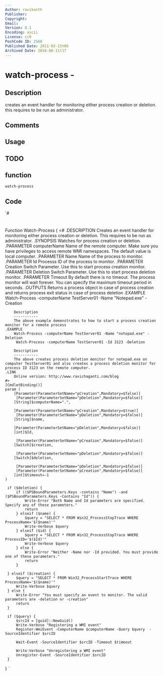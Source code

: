 ```yaml
---
Author: ravikanth
Publisher: 
Copyright: 
Email: 
Version: 0.1
Encoding: ascii
License: cc0
PoshCode ID: 2560
Published Date: 2011-03-15t06
Archived Date: 2016-08-11t17
---
```


# watch-process - 

## Description

creates an event handler for monitoring either process creation or deletion. this requires to be run as administrator.

## Comments



## Usage



## TODO



## function

`watch-process`

## Code

`#
 #
 Function Watch-Process {
 	<#
 	.DESCRIPTION
 		Creates an event handler for monitoring either process creation or deletion. This requires to be run as administrator.
 	.SYNOPSIS
 		Watches for process creation or deletion.
 	.PARAMETER computerName
 		Name of the remote computer. Make sure you have privileges to access remote WMI namespaces. 
         The default value is local computer.
 	.PARAMETER Name
 		Name of the process to monitor.
 	.PARAMETER Id
 		Processs ID of the process to monitor.
     .PARAMETER Creation
         Switch Parameter. Use this to start process creation monitor.
     .PARAMETER Deletion
         Switch Parameter. Use this to start process deletion monitor.
     .PARAMETER Timeout
         By default there is no timeout. The process monitor will wait forever. You can specify the maximum timeout period in seconds.
 	.OUTPUTS
 		Returns a process object in case of process creation
         and returns process exit status in case of process deletion
 	.EXAMPLE
 		Watch-Process -computerName TestServer01 -Name "Notepad.exe" -Creation
 		
 		Description
 		-----------
 		The above example demonstrates to how to start a process creation monitor for a remote process
 	.EXAMPLE
 		Watch-Process -computerName TestServer01 -Name "notepad.exe" -Deletion
         Watch-Process -computerName TestServer01 -Id 3123 -Deletion
 		
 		Description
 		-----------
 		The above creates process deletion monitor for notepad.exe on computer TestServer01 and also creates a process deletion monitor for process ID 3123 on the remote computer.
 	.LINK
 		Online version: http://www.ravichaganti.com/blog
 	#>
 	[CmdletBinding()]
 	param (
 		[Parameter(ParameterSetName="pCreation",Mandatory=$false)]
         [Parameter(ParameterSetName="pDeletion",Mandatory=$false)]
     	[String]$computerName=".",
 		
 		[Parameter(ParameterSetName="pCreation",Mandatory=$true)]
         [Parameter(ParameterSetName="pDeletion",Mandatory=$false)]
     	[String]$name,
 		
 		[Parameter(ParameterSetName="pDeletion",Mandatory=$false)]
     	[int]$Id,
         
         [Parameter(ParameterSetName="pCreation",Mandatory=$false)]
     	[Switch]$creation,
         
         [Parameter(ParameterSetName="pDeletion",Mandatory=$false)]
     	[Switch]$deletion,
         
         [Parameter(ParameterSetName="pDeletion",Mandatory=$false)]
         [Parameter(ParameterSetName="pCreation",Mandatory=$false)]
     	[int]$timeout=-1
 	)
         
     if ($deletion) {
         if (($PSBoundParameters.Keys -contains "Name") -and ($PSBoundParameters.Keys -Contains "Id")) {
             Write-Error "Both Name and Id parameters are specified. Specify any of these parameters."
             return
         } elseif ($name) {
             $query = "SELECT * FROM Win32_ProcessStopTrace WHERE ProcessName='$($name)'"
             Write-Verbose $query
         } elseif ($id) {
             $query = "SELECT * FROM Win32_ProcessStopTrace WHERE ProcessID='$($Id)'"
             Write-Verbose $query
         } else {
             Write-Error "Neither -Name nor -Id provided. You must provide one of these parameters."
             return
         }
         
     } elseif ($creation) {
         $query = "SELECT * FROM Win32_ProcessStartTrace WHERE ProcessName='$($name)'"
         Write-Verbose $query
     } else {
         Write-Error "You must specify an event to monitor. The valid parameters are -deletion or -creation"
         return
     }
     
     if ($query) {
         $srcId = [guid]::NewGuid()
         Write-Verbose "Registering a WMI event"
         Register-WmiEvent -ComputerName $computerName -Query $query  -SourceIdentifier $srcID
             
         Wait-Event -SourceIdentifier $srcID -Timeout $timeout
             
         Write-Verbose "Unregistering a WMI event"
         Unregister-Event -SourceIdentifier $srcID
     }
 }
`

